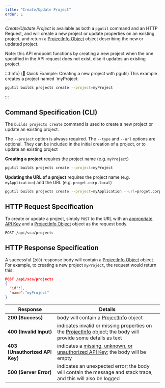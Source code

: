 ```yaml
---
title: "Create/Update Project"
order: 1
---
```


*Create/Update Project* is available as both a `pgutil` command and an HTTP Request, and will create a new project or update properties on an existing project, and return a [ProjectInfo Object](/docs/proget/api/sca#projectinfo-object) object describing the new or updated project.

Note: this API endpoint functions by creating a new project when the one specified in the API request does not exist, else it updates an existing project.

:::(Info) (🚀 Quick Example: Creating a new project with pgutil)
This example creates a project named `myProject:

```bash
pgutil builds projects create --project=myProject
```
:::

## Command Specification (CLI)
The `builds projects create` command is used to create a new project or update an existing project.

The `--project` option is always required. The  `--type` and `--url` options are optional. They can be included in the initial creation of a project, or to update an existing project

**Creating a project** requires the project name (e.g. `myProject`)
```bash
pgutil builds projects create --project=myProject
```

**Updating the URL of a project** requires the project name (e.g. `myApplication`) and the URL (e.g. `proget.corp.local`)

```bash
pgutil builds projects create --project=myApplication --url=proget.corp.local
```

## HTTP Request Specification
To create or update a project, simply `POST` to the URL with an [appropriate API Key](/docs/proget/api/sca#authentication) and a [ProjectInfo Object](/docs/proget/api/sca#projectinfo-object) object as the request body.

```plaintext
POST /api/sca/projects
```

## HTTP Response Specification
A successful (`200`) response body will contain a [ProjectInfo Object](/docs/proget/api/sca#projectinfo-object) object. For example, to creating a new project `myProject`, the request would return this:

```json
POST /api/sca/projects
{ 
  "id":1,
  "name":"myProject"
}
```

| Response | Details |
| --- | --- |
| **200 (Success)** | body will contain a [ProjectInfo](/docs/proget/api/sca#projectinfo-object) object |
| **400 (Invalid Input)** | indicates invalid or missing properties on the [ProjectInfo](/docs/proget/api/sca#projectinfo-object) object; the body will provide some details as text |
| **403 (Unauthorized API Key)** | indicates a [missing, unknown, or unauthorized API Key](/docs/proget/api/sca#authentication); the body will be empty |
| **500 (Server Error)** | indicates an unexpected error; the body will contain the message and stack trace, and this will also be logged |
